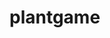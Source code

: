 # plantgame
<html>
<head>
  <style>
    canvas {
      background-color: blue;
    }
  </style>
</head>
<body onload="startGame()">
  <script>
  var myGamePiece;

  function startGame() {  
    myGameArea.start();  
    myGamePiece = new component(30, 30, "red", 10, 120);
  }

  var myGameArea = { 
      canvas: document.creatElement("canvas");  
      start: function() {    
      this.canvas.width = 480;    
      this.canvas.height = 270;    
      this.context = this.canvas.getContext("2d");    
      document.body.insertBefore(this.canvas, document.body.childNodes[0]);  
    }
  }

  </script>
</body>
</html>
